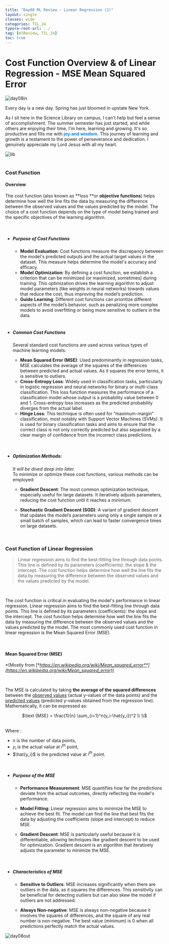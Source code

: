 ```yaml
---
title: "Day08 ML Review - Linear Regression (2)"
layout: single
classes: wide
categories: TIL_24
typora-root-url: ../
tag: [mlReview, TIL_24]
toc: true
---
```


# Cost Function Overview &  of Linear Regression - MSE Mean Squared Error

<img src="/blog/images/2024-05-23-TIL24_Day8/20D36117-06D4-4077-9EDC-68C0B43EE283.jpeg" alt="day08in">

Every day is a new day. Spring has just bloomed in upstate New York.

As I sit here in the Science Library on campus, I can't help but feel a sense of accomplishment. The summer semester has just started, and while others are enjoying their time, I'm here, learning and growing. It's so productive and fills me with <font color="#0384fc">**joy and wisdom.**</font> This journey of learning and growth is a testament to the power of perseverance and dedication. I genuinely appreciate my Lord Jesus with all my heart.



<img src="/blog/images/2024-05-23-TIL24_Day8/4C4610FF-B8AD-4674-95E2-2F7E432692FF_1_102_a.jpeg" alt="lib"><br><br>

### **Cost Function**

#### **Overview**

The cost function (also known as **loss **or **objective functions**) helps determine how well the line fits the data by measuring the difference between the observed values and the values predicted by the model. The choice of a cost function depends on the type of model being trained and the specific objectives of the learning algorithm.

<br>

- ##### **Purpose of Cost Functions**

  - **Model** **Evaluation**: Cost functions measure the discrepancy between the model's predicted outputs and the actual target values in the dataset. This measure helps determine the model's accuracy and efficacy.
  - **Model** **Optimization**: By defining a cost function, we establish a criterion that can be minimized (or maximized, sometimes) during training. This optimization drives the learning algorithm to adjust model parameters (like weights in neural networks) towards values that reduce the cost, thus improving the model’s prediction.
  - **Guide** **Learning**: Different cost functions can prioritize different aspects of the model’s behavior, such as penalizing more complex models to avoid overfitting or being more sensitive to outliers in the data.

  <br>

- ##### Common Cost Functions

  Several standard cost functions are used across various types of machine learning models:

  - **Mean Squared Error (MSE)**: Used predominantly in regression tasks, MSE calculates the average of the squares of the differences between predicted and actual values. As it squares the error terms, it is sensitive to outliers.
  - **Cross-Entropy Loss**: Widely used in classification tasks, particularly in logistic regression and neural networks for binary or multi-class classification. This loss function measures the performance of a classification model whose output is a probability value between 0 and 1. Cross-entropy loss increases as the predicted probability diverges from the actual label.
  - **Hinge Loss**: This technique is often used for “maximum-margin” classification, most notably with Support Vector Machines (SVMs). It is used for binary classification tasks and aims to ensure that the correct class is not only correctly predicted but also separated by a clear margin of confidence from the incorrect class predictions.

<br>

* ##### **Optimization Methods**:  

  *It will be dived deep into later.* <br>
   To minimize or optimize these cost functions, various methods can be employed:

  - **Gradient** **Descent**: The most common optimization technique, especially useful for large datasets. It iteratively adjusts parameters, reducing the cost function until it reaches a minimum.

  - **Stochastic Gradient Descent (SGD)**: A variant of gradient descent that updates the model’s parameters using only a single sample or a small batch of samples, which can lead to faster convergence times on large datasets.

<br>

### Cost Function of Linear Regression

> Linear regression aims to find the best-fitting line through data points. This line is defined by its parameters (coefficients): the slope & the intercept.  The cost function helps determine how well the line fits the data by measuring the difference between the observed values and the values predicted by the model. 

<br>

The cost function is critical in evaluating the model's performance in linear regression. Linear regression aims to find the best-fitting line through data points. This line is defined by its parameters (coefficients): the slope and the intercept. The cost function helps determine how well the line fits the data by measuring the difference between the observed values and the values predicted by the model. The most commonly used cost function in linear regression is the Mean Squared Error (MSE).

<br>

#### Mean Squared Error (MSE)



*(Mostly from [**https://en.wikipedia.org/wiki/Mean_squared_error**](https://en.wikipedia.org/wiki/Mean_squared_error))*

<br>

The MSE is calculated by taking **the average of the squared differences** between the <u>observed values</u> (actual y-values of the data points) and the <u>predicted values</u> (predicted y-values obtained from the regression line). Mathematically, it can be expressed as: <br>

<center> $\text {MSE} = \frac{1}{n} \sum_{i=1}^n(y_i-\hat{y_i})^2   \\
\\$  </center>
<br>

Where : 

* $n$ is the number of data points,
* $y_i$ is the actual value at $i^{th}$ point,
* $\hat{y_i}$ is the predicted value at $i^{th}$ point.

<br>

- ##### Purpose of the MSE

  - **Performance Measurement**: MSE quantifies how far the predictions deviate from the actual outcomes, directly reflecting the model's performance.


  - **Model Fitting**: Linear regression aims to minimize the MSE to achieve the best fit. The model can find the line that best fits the data by adjusting the coefficients (slope and intercept) to reduce MSE.


  - **Gradient Descent**: MSE is particularly useful because it is differentiable, allowing techniques like gradient descent to be used for optimization. Gradient descent is an algorithm that iteratively adjusts the parameter to minimize the MSE.


<br>

- ##### Characteristics of MSE

  - **Sensitive to Outliers**: MSE increases significantly when there are outliers in the data, as it squares the differences. This sensitivity can be beneficial for detecting outliers but can also skew the model if outliers are not addressed.


  - **Always Non-negative**: MSE is always non-negative because it involves the squares of differences, and the square of any real number is non-negative. The best value (minimum) is 0 when all predictions perfectly match the actual values.




<img src= "/blog/images/2024-05-23-TIL24_Day8/BF26A6E3-700A-4C37-BA1E-2F0DA46AEE40.jpeg" alt="day08out">
